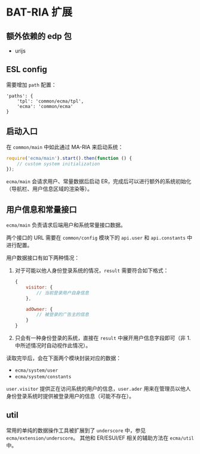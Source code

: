 # BAT-RIA 扩展

## 额外依赖的 edp 包

* urijs

## ESL config

需要增加 `path` 配置：

```
'paths': {
    'tpl': 'common/ecma/tpl',
    'ecma': 'common/ecma'
}
```

## 启动入口

在 `common/main` 中如此通过 MA-RIA 来启动系统：
```javascript
require('ecma/main').start().then(function () {
    // custom system initialization
});
```
`ecma/main` 会请求用户、常量数据后启动 ER，完成后可以进行额外的系统初始化（导航栏、用户信息区域的渲染等）。

## 用户信息和常量接口

`ecma/main` 负责请求后端用户和系统常量接口数据。

两个接口的 URL 需要在 `common/config` 模块下的 `api.user` 和 `api.constants` 中进行配置。

用户数据接口有如下两种情况：

1. 对于可能以他人身份登录系统的情况，`result` 需要符合如下格式：

    ```javascript
    {
        visitor: {
            // 当前登录用户自身信息
        },

        adOwner: {
            // 被登录的广告主的信息
        }
    }

2. 只会有一种身份登录的系统，直接在 `result` 中展开用户信息字段即可（非 1. 中所述情况时自动视作此情况）。

读取完毕后，会在下面两个模块封装对应的数据：

* `ecma/system/user`
* `ecma/system/constants`

`user.visitor` 提供正在访问系统的用户的信息，`user.ader` 用来在管理员以他人身份登录系统时提供被登录用户的信息（可能不存在）。


## util

常用的单纯的数据操作工具被扩展到了 `underscore` 中，参见 `ecma/extension/underscore`。
其他和 ER/ESUI/EF 相关的辅助方法在 `ecma/util` 中。
